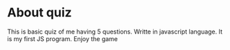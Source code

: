 # About quiz

This is basic quiz of me having 5 questions.
Writte in javascript language.
It is my first JS program. 
Enjoy the game